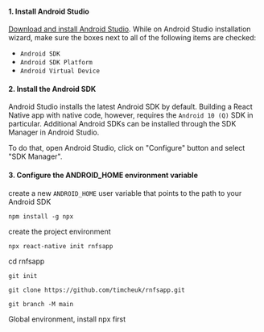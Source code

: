 #### 1. Install Android Studio

[Download and install Android Studio](https://developer.android.com/studio/index.html). While on Android Studio installation wizard, make sure the boxes next to all of the following items are checked:

- `Android SDK`
- `Android SDK Platform`
- `Android Virtual Device`



#### 2. Install the Android SDK

Android Studio installs the latest Android SDK by default. Building a React Native app with native code, however, requires the `Android 10 (Q)` SDK in particular. Additional Android SDKs can be installed through the SDK Manager in Android Studio.

To do that, open Android Studio, click on "Configure" button and select "SDK Manager".



#### 3. Configure the ANDROID_HOME environment variable

create a new `ANDROID_HOME` user variable that points to the path to your Android SDK

`npm install -g npx`

create the project environment

`npx react-native init rnfsapp`

cd rnfsapp

`git init`

`git clone https://github.com/timcheuk/rnfsapp.git`

`git branch -M main`

Global environment, install npx first